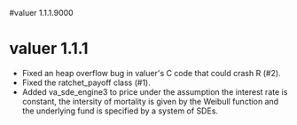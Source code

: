 #valuer 1.1.1.9000


# valuer 1.1.1

*  Fixed an heap overflow bug in valuer's C code that could crash R (#2).
*  Fixed the ratchet_payoff class (#1).
*  Added va_sde_engine3 to price under the assumption the interest rate is constant, the intersity of mortality is given by the Weibull function  and the underlying fund is specified by a system of SDEs.



